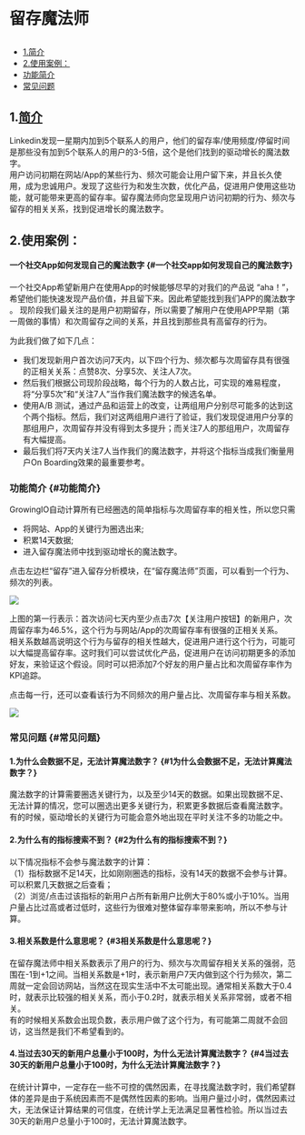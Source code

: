 # 留存魔法师

## 

* [1.简介](https://growingio.gitbook.io/docs/~/edit/drafts/-LGe3pcHiz-TRfx3eqpP/data-analytics/liu-cun-mo-fa-shi#1-jian-jie)
* [2.使用案例：](https://growingio.gitbook.io/docs/~/edit/drafts/-LGe3pcHiz-TRfx3eqpP/data-analytics/liu-cun-mo-fa-shi#2-shi-yong-an-li)
* [功能简介](https://growingio.gitbook.io/docs/~/edit/drafts/-LGe3pcHiz-TRfx3eqpP/data-analytics/liu-cun-mo-fa-shi#%E5%8A%9F%E8%83%BD%E7%AE%80%E4%BB%8B)
* [常见问题](https://growingio.gitbook.io/docs/~/edit/drafts/-LGe3pcHiz-TRfx3eqpP/data-analytics/liu-cun-mo-fa-shi#%E5%B8%B8%E8%A7%81%E9%97%AE%E9%A2%98)

## 1.[简介](liu-cun-mo-fa-shi.md#jian-jie)

Linkedin发现一星期内加到5个联系人的用户，他们的留存率/使用频度/停留时间是那些没有加到5个联系人的用户的3-5倍，这个是他们找到的驱动增长的魔法数字。  
用户访问初期在网站/App的某些行为、频次可能会让用户留下来，并且长久使用，成为忠诚用户。发现了这些行为和发生次数，优化产品，促进用户使用这些功能，就可能带来更高的留存率。留存魔法师向您呈现用户访问初期的行为、频次与留存的相关关系，找到促进增长的魔法数字。

## 2.使用案例：

#### 一个社交App如何发现自己的魔法数字 {#一个社交app如何发现自己的魔法数字}

一个社交App希望新用户在使用App的时候能够尽早的对我们的产品说 “aha！”，希望他们能快速发现产品价值，并且留下来。因此希望能找到我们APP的魔法数字 。 现阶段我们最关注的是用户初期留存，所以需要了解用户在使用APP早期（第一周做的事情）和次周留存之间的关系，并且找到那些具有高留存的行为。

为此我们做了如下几点：

* 我们发现新用户首次访问7天内，以下四个行为、频次都与次周留存具有很强的正相关关系：点赞8次、分享5次、关注人7次。
* 然后我们根据公司现阶段战略，每个行为的人数占比，可实现的难易程度，将“分享5次”和“关注7人”当作我们魔法数字的候选名单。
* 使用A/B 测试，通过产品和运营上的改变，让两组用户分别尽可能多的达到这个两个指标。然后，我们对这两组用户进行了验证，我们发现促进用户分享的那组用户，次周留存并没有得到太多提升；而关注7人的那组用户，次周留存有大幅提高。
* 最后我们将7天内关注7人当作我们的魔法数字，并将这个指标当成我们衡量用户On Boarding效果的最重要参考。

### 功能简介 {#功能简介}

GrowingIO自动计算所有已经圈选的简单指标与次周留存率的相关性，所以您只需

* 将网站、App的关键行为圈选出来;
* 积累14天数据;
* 进入留存魔法师中找到驱动增长的魔法数字。

点击左边栏“留存”进入留存分析模块，在“留存魔法师”页面，可以看到一个行为、频次的列表。

![](https://docs.growingio.com/.gitbook/assets/gandalf-3.png)

上图的第一行表示：首次访问七天内至少点击7次【关注用户按钮】的新用户，次周留存率为46.5%，这个行为与网站/App的次周留存率有很强的正相关关系。  
相关系数越高说明这个行为与留存的相关性越大，促进用户进行这个行为，可能可以大幅提高留存率。这时我们可以尝试优化产品，促进用户在访问初期更多的添加好友，来验证这个假设。同时可以把添加7个好友的用户量占比和次周留存率作为KPI追踪。

点击每一行，还可以查看该行为不同频次的用户量占比、次周留存率与相关系数。

![](https://docs.growingio.com/.gitbook/assets/gandalf-2.png)

### 常见问题 {#常见问题}

#### 1.为什么会数据不足，无法计算魔法数字？ {#1为什么会数据不足，无法计算魔法数字？}

魔法数字的计算需要圈选关键行为，以及至少14天的数据。如果出现数据不足、无法计算的情况，您可以圈选出更多关键行为，积累更多数据后查看魔法数字。  
有的时候，驱动增长的关键行为可能会意外地出现在平时关注不多的功能之中。

#### 2.为什么有的指标搜索不到？ {#2为什么有的指标搜索不到？}

以下情况指标不会参与魔法数字的计算：  
（1）指标数据不足14天，比如刚刚圈选的指标，没有14天的数据不会参与计算。可以积累几天数据之后查看；  
（2）浏览/点击过该指标的新用户占所有新用户比例大于80%或小于10%。当用户量占比过高或者过低时，这些行为很难对整体留存率带来影响，所以不参与计算。

#### 3.相关系数是什么意思呢？ {#3相关系数是什么意思呢？}

在留存魔法师中相关系数表示了用户的行为、频次与次周留存相关关系的强弱，范围在-1到+1之间。当相关系数是+1时，表示新用户7天内做到这个行为频次，第二周就一定会回访网站，当然这在现实生活中不太可能出现。通常相关系数大于0.4时，就表示比较强的相关关系，而小于0.2时，就表示相关关系非常弱，或者不相关。  
有的时候相关系数会出现负数，表示用户做了这个行为，有可能第二周就不会回访，这当然是我们不希望看到的。

#### 4.当过去30天的新用户总量小于100时，为什么无法计算魔法数字？ {#4当过去30天的新用户总量小于100时，为什么无法计算魔法数字？}

在统计计算中，一定存在一些不可控的偶然因素，在寻找魔法数字时，我们希望群体的差异是由于系统因素而不是偶然性因素的影响。当用户量过小时，偶然因素过大，无法保证计算结果的可信度，在统计学上无法满足显著性检验。所以当过去30天的新用户总量小于100时，无法计算魔法数字。

